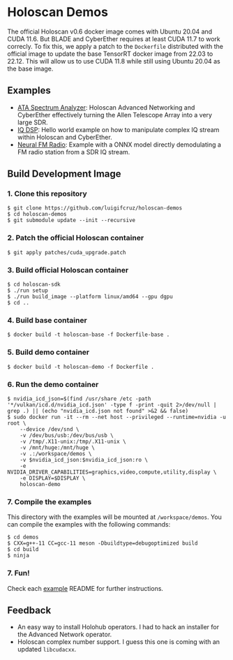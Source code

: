 # Holoscan Demos

The official Holoscan v0.6 docker image comes with Ubuntu 20.04 and CUDA 11.6. But BLADE and CyberEther requires at least CUDA 11.7 to work correcly. To fix this, we apply a patch to the `Dockerfile` distributed with the official image to update the base TensorRT docker image from 22.03 to 22.12. This will allow us to use CUDA 11.8 while still using Ubuntu 20.04 as the base image.

## Examples

- [ATA Spectrum Analyzer](./examples/ata_spectrum_analyzer/): Holoscan Advanced Networking and CyberEther effectively turning the Allen Telescope Array into a very large SDR.
- [IQ DSP](./examples/iq_dsp/): Hello world example on how to manipulate complex IQ stream within Holoscan and CyberEther.
- [Neural FM Radio](./examples/neural_fm_radio/): Example with a ONNX model directly demodulating a FM radio station from a SDR IQ stream.

## Build Development Image

### 1. Clone this repository
```
$ git clone https://github.com/luigifcruz/holoscan-demos
$ cd holoscan-demos
$ git submodule update --init --recursive
```

### 2. Patch the official Holoscan container
```
$ git apply patches/cuda_upgrade.patch 
```

### 3. Build official Holoscan container
```
$ cd holoscan-sdk
$ ./run setup
$ ./run build_image --platform linux/amd64 --gpu dgpu
$ cd ..
```

### 4. Build base container
```
$ docker build -t holoscan-base -f Dockerfile-base .
```

### 5. Build demo container
```
$ docker build -t holoscan-demo -f Dockerfile .
```

### 6. Run the demo container
```
$ nvidia_icd_json=$(find /usr/share /etc -path '*/vulkan/icd.d/nvidia_icd.json' -type f -print -quit 2>/dev/null | grep .) || (echo "nvidia_icd.json not found" >&2 && false)
$ sudo docker run -it --rm --net host --privileged --runtime=nvidia -u root \
    --device /dev/snd \
    -v /dev/bus/usb:/dev/bus/usb \
    -v /tmp/.X11-unix:/tmp/.X11-unix \
    -v /mnt/huge:/mnt/huge \
    -v .:/workspace/demos \
    -v $nvidia_icd_json:$nvidia_icd_json:ro \
    -e NVIDIA_DRIVER_CAPABILITIES=graphics,video,compute,utility,display \
    -e DISPLAY=$DISPLAY \
    holoscan-demo
```

### 7. Compile the examples
This directory with the examples will be mounted at `/workspace/demos`. You can compile the examples with the following commands:
```
$ cd demos
$ CXX=g++-11 CC=gcc-11 meson -Dbuildtype=debugoptimized build
$ cd build
$ ninja
```

### 7. Fun!
Check each [example](#examples) README for further instructions.

## Feedback

- An easy way to install Holohub operators. I had to hack an installer for the Advanced Network operator.
- Holoscan complex number support. I guess this one is coming with an updated `libcudacxx`.